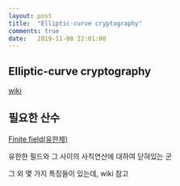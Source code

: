 ```yaml
---
layout: post
title:  "Elliptic-curve cryptography"
comments: true
date:   2019-11-08 22:01:00
---
```


## Elliptic-curve cryptography

[wiki](https://en.wikipedia.org/wiki/Elliptic-curve_cryptography)


## 필요한 산수

[Finite field(유한체)](https://en.wikipedia.org/wiki/Finite_field)

유한한 필드와 그 사이의 사칙연산에 대하여 닫혀있는 군

그 외 몇 가지 특징들이 있는데, wiki 참고

